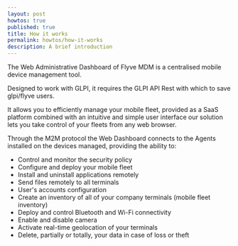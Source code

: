 ```yaml
---
layout: post
howtos: true
published: true
title: How it works
permalink: howtos/how-it-works
description: A brief introduction
---
```

The Web Administrative Dashboard of Flyve MDM is a centralised mobile device management tool.

Designed to work with GLPI, it requires the GLPI API Rest with which to save glpi/flyve users.

It allows you to efficiently manage your mobile fleet, provided as a SaaS platform combined with an intuitive and simple user interface our solution lets you take control of your fleets from any web browser.

Through the M2M protocol the Web Dashboard connects to the Agents installed on the devices managed, providing the ability to:

* Control and monitor the security policy
* Configure and deploy your mobile fleet
* Install and uninstall applications remotely
* Send files remotely to all terminals
* User's accounts configuration
* Create an inventory of all of your company terminals (mobile fleet inventory)
* Deploy and control Bluetooth and Wi-Fi connectivity
* Enable and disable camera
* Activate real-time geolocation of your terminals
* Delete, partially or totally, your data in case of loss or theft